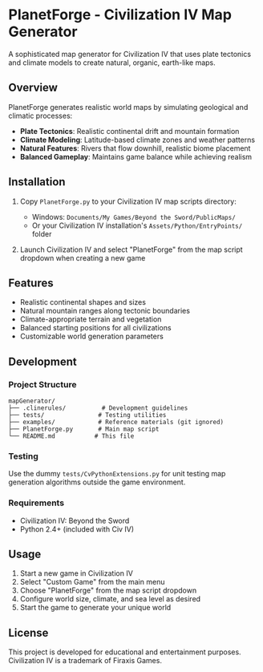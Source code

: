# PlanetForge - Civilization IV Map Generator

A sophisticated map generator for Civilization IV that uses plate tectonics and climate models to create natural, organic, earth-like maps.

## Overview

PlanetForge generates realistic world maps by simulating geological and climatic processes:

- **Plate Tectonics**: Realistic continental drift and mountain formation
- **Climate Modeling**: Latitude-based climate zones and weather patterns
- **Natural Features**: Rivers that flow downhill, realistic biome placement
- **Balanced Gameplay**: Maintains game balance while achieving realism

## Installation

1. Copy `PlanetForge.py` to your Civilization IV map scripts directory:

   - Windows: `Documents/My Games/Beyond the Sword/PublicMaps/`
   - Or your Civilization IV installation's `Assets/Python/EntryPoints/` folder

2. Launch Civilization IV and select "PlanetForge" from the map script dropdown when creating a new game

## Features

- Realistic continental shapes and sizes
- Natural mountain ranges along tectonic boundaries
- Climate-appropriate terrain and vegetation
- Balanced starting positions for all civilizations
- Customizable world generation parameters

## Development

### Project Structure

```
mapGenerator/
├── .clinerules/          # Development guidelines
├── tests/               # Testing utilities
├── examples/            # Reference materials (git ignored)
├── PlanetForge.py       # Main map script
└── README.md           # This file
```

### Testing

Use the dummy `tests/CvPythonExtensions.py` for unit testing map generation algorithms outside the game environment.

### Requirements

- Civilization IV: Beyond the Sword
- Python 2.4+ (included with Civ IV)

## Usage

1. Start a new game in Civilization IV
2. Select "Custom Game" from the main menu
3. Choose "PlanetForge" from the map script dropdown
4. Configure world size, climate, and sea level as desired
5. Start the game to generate your unique world

## License

This project is developed for educational and entertainment purposes. Civilization IV is a trademark of Firaxis Games.
